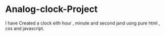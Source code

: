 # Analog-clock-Project

I have Created a clock eith hour , minute and second jand usng pure html , css  and javascript.
